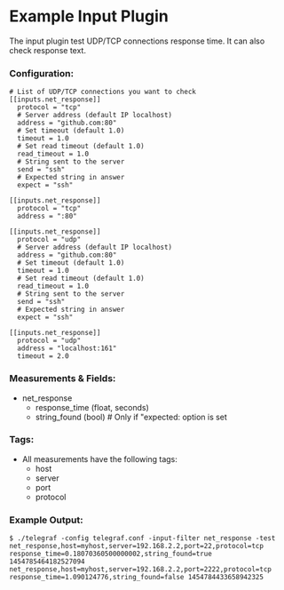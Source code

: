 # Example Input Plugin

The input plugin test UDP/TCP connections response time.
It can also check response text.

### Configuration:

```
# List of UDP/TCP connections you want to check
[[inputs.net_response]]
  protocol = "tcp"
  # Server address (default IP localhost)
  address = "github.com:80"
  # Set timeout (default 1.0)
  timeout = 1.0
  # Set read timeout (default 1.0)
  read_timeout = 1.0
  # String sent to the server
  send = "ssh"
  # Expected string in answer
  expect = "ssh"

[[inputs.net_response]]
  protocol = "tcp"
  address = ":80"

[[inputs.net_response]]
  protocol = "udp"
  # Server address (default IP localhost)
  address = "github.com:80"
  # Set timeout (default 1.0)
  timeout = 1.0
  # Set read timeout (default 1.0)
  read_timeout = 1.0
  # String sent to the server
  send = "ssh"
  # Expected string in answer
  expect = "ssh"

[[inputs.net_response]]
  protocol = "udp"
  address = "localhost:161"
  timeout = 2.0
```

### Measurements & Fields:

- net_response
    - response_time (float, seconds)
    - string_found (bool) # Only if "expected: option is set

### Tags:

- All measurements have the following tags:
    - host
    - server
    - port
    - protocol

### Example Output:

```
$ ./telegraf -config telegraf.conf -input-filter net_response -test
net_response,host=myhost,server=192.168.2.2,port=22,protocol=tcp response_time=0.18070360500000002,string_found=true 1454785464182527094
net_response,host=myhost,server=192.168.2.2,port=2222,protocol=tcp response_time=1.090124776,string_found=false 1454784433658942325

```
